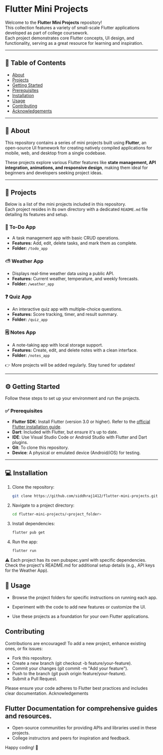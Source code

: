 # Flutter Mini Projects

Welcome to the **Flutter Mini Projects** repository!  
This collection features a variety of small-scale Flutter applications developed as part of college coursework.  
Each project demonstrates core Flutter concepts, UI design, and functionality, serving as a great resource for learning and inspiration.

---

## 📌 Table of Contents
- [About](#-about)  
- [Projects](#-projects)  
- [Getting Started](#%EF%B8%8F-getting-started)  
- [Prerequisites](#-prerequisites)  
- [Installation](#-installation)  
- [Usage](#-usage)  
- [Contributing](#-contributing)  
- [Acknowledgements](#-acknowledgements)  

---

## 📖 About
This repository contains a series of mini projects built using **Flutter**, an open-source UI framework for creating natively compiled applications for mobile, web, and desktop from a single codebase.  

These projects explore various Flutter features like **state management, API integration, animations, and responsive design**, making them ideal for beginners and developers seeking project ideas.

---

## 🚀 Projects
Below is a list of the mini projects included in this repository.  
Each project resides in its own directory with a dedicated `README.md` file detailing its features and setup.

### 📝 To-Do App
- A task management app with basic CRUD operations.  
- **Features:** Add, edit, delete tasks, and mark them as complete.  
- **Folder:** `/todo_app`

### ⛅ Weather App
- Displays real-time weather data using a public API.  
- **Features:** Current weather, temperature, and weekly forecasts.  
- **Folder:** `/weather_app`

### ❓ Quiz App
- An interactive quiz app with multiple-choice questions.  
- **Features:** Score tracking, timer, and result summary.  
- **Folder:** `/quiz_app`

### 🗒 Notes App
- A note-taking app with local storage support.  
- **Features:** Create, edit, and delete notes with a clean interface.  
- **Folder:** `/notes_app`

👉 More projects will be added regularly. Stay tuned for updates!

---

## ⚙️ Getting Started
Follow these steps to set up your environment and run the projects.

### ✅ Prerequisites
- **Flutter SDK**: Install Flutter (version 3.0 or higher). Refer to the [official Flutter installation guide](https://docs.flutter.dev/get-started/install).  
- **Dart**: Included with Flutter, but ensure it's up to date.  
- **IDE**: Use Visual Studio Code or Android Studio with Flutter and Dart plugins.  
- **Git**: To clone this repository.  
- **Device**: A physical or emulated device (Android/iOS) for testing.  

---

## 💻 Installation
1. Clone the repository:  
   ```bash
   git clone https://github.com/siddhraj1412/flutter-mini-projects.git

2. Navigate to a project directory:
   ```bash
   cd flutter-mini-projects/<project_folder>

3. Install dependencies:
   ```bash
   flutter pub get

4. Run the app:
   ```bash
   flutter run

⚠️ Each project has its own pubspec.yaml with specific dependencies.
Check the project's README.md for additional setup details (e.g., API keys for the Weather App).

## 🎯 Usage

- Browse the project folders for specific instructions on running each app.

- Experiment with the code to add new features or customize the UI.

- Use these projects as a foundation for your own Flutter applications.

## Contributing
Contributions are encouraged! To add a new project, enhance existing ones, or fix issues:

- Fork this repository.
- Create a new branch (git checkout -b feature/your-feature).
- Commit your changes (git commit -m "Add your feature").
- Push to the branch (git push origin feature/your-feature).
- Submit a Pull Request.

Please ensure your code adheres to Flutter best practices and includes clear documentation.
Acknowledgements

## Flutter Documentation for comprehensive guides and resources.
- Open-source communities for providing APIs and libraries used in these projects.
- College instructors and peers for inspiration and feedback.

Happy coding! 🚀
